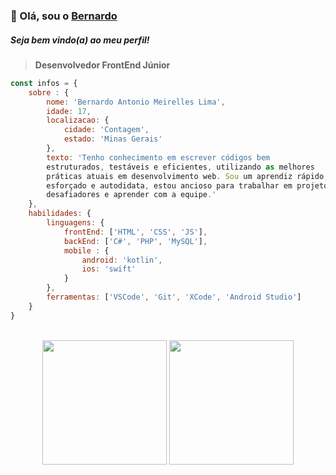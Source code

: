 
### 👋 Olá, sou o [Bernardo](https://bernardomrl.netlify.app)
##### Seja bem vindo(a) ao meu perfil!
> <b>Desenvolvedor FrontEnd Júnior</b>
```javascript
const infos = {
    sobre : {
        nome: 'Bernardo Antonio Meirelles Lima',
        idade: 17,
        localizacao: {
            cidade: 'Contagem',
            estado: 'Minas Gerais'
        },
        texto: 'Tenho conhecimento em escrever códigos bem
        estruturados, testáveis e eficientes, utilizando as melhores
        práticas atuais em desenvolvimento web. Sou um aprendiz rápido,
        esforçado e autodidata, estou ancioso para trabalhar em projetos
        desafiadores e aprender com a equipe.'
    },
    habilidades: {
        linguagens: {
            frontEnd: ['HTML', 'CSS', 'JS'],
            backEnd: ['C#', 'PHP', 'MySQL'],
            mobile : {
                android: 'kotlin',
                ios: 'swift'
            }
        },
        ferramentas: ['VSCode', 'Git', 'XCode', 'Android Studio']
    }
}
```
<br>
<div align="center">
    <img height="199"  src="https://github-readme-stats.vercel.app/api?username=bernardomrl&show_icons=true&theme=city_lights" align="center">
    <img height="199" src="https://github-readme-stats.vercel.app/api/top-langs/?username=bernardomrl&show_icons=true&theme=city_lights" widht="100%" align="center">
</div>
